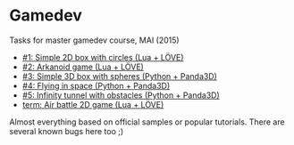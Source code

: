 # Gamedev

Tasks for master gamedev course, MAI (2015)

* [#1: Simple 2D box with circles (Lua + LÖVE)](lab1)
* [#2: Arkanoid game (Lua + LÖVE)](lab2)
* [#3: Simple 3D box with spheres (Python + Panda3D)](lab3)
* [#4: Flying in space (Python + Panda3D)](lab4)
* [#5: Infinity tunnel with obstacles (Python + Panda3D)](lab5)
* [term: Air battle 2D game (Lua + LÖVE)](term)

Almost everything based on official samples or popular tutorials.
There are several known bugs here too ;)
